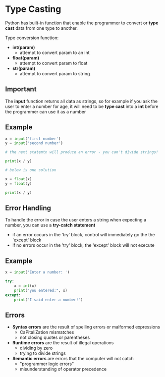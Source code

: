 # Type Casting


Python has built-in function that enable the programmer to convert or **type cast** data from one type to another.

Type conversion function:
- **int(param)**
    - attempt to convert param to an int
- **float(param)**
    - attempt to convert param to float
- **str(param)**
    - attempt to convert param to string

## Important

The **input** function returns all data as strings, so for example if you ask the user to enter a number for age, it will need to be **type cast** into a **int** before the programmer can use it as a number

## Example

```python
x = input('first number')
y = input('second number')

# the next statemtn will produce an error - you can't divide strings!

print(x / y)

# below is one solution 

x = float(x)
y = float(y)

print(x / y)
```

## Error Handling

To handle the error in case the user enters a string when expecting a number, you can use a **try-catch statement**

- if an error occurs in the 'try' block, control will immediately go the the 'except' block
- if no errors occur in the 'try' block, the 'except' block will not execute

## Example

```python
x = input('Enter a number: ')

try:
    x = int(x)
    print("you entered:", x)
except:
    print("I said enter a number!")
```

## Errors

- **Syntax errors** are the result of spelling errors or malformed expressions
    - CaPitaliZation mismatches
    - not closing quotes or parentheses
- **Runtime errors** are the result of illegal operations
    - dividing by zero
    - trying to divide strings
- **Semantic errors** are errors that the computer will not catch
    - "programmer logic errors"
    - misunderstanding of operator precedence